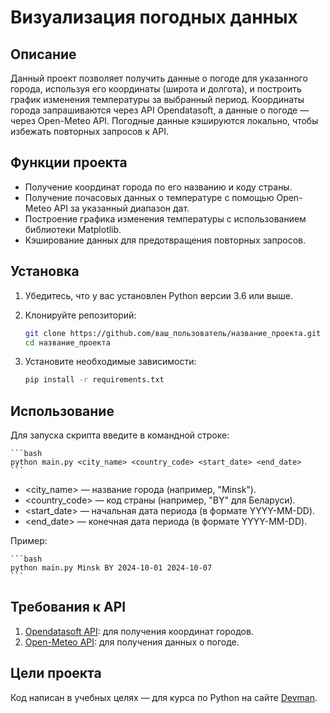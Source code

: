 # Визуализация погодных данных

## Описание

Данный проект позволяет получить данные о погоде для указанного города, используя его координаты (широта и долгота), и построить график изменения температуры за выбранный период. Координаты города запрашиваются через API Opendatasoft, а данные о погоде — через Open-Meteo API. Погодные данные кэшируются локально, чтобы избежать повторных запросов к API.

## Функции проекта

* Получение координат города по его названию и коду страны.
* Получение почасовых данных о температуре с помощью Open-Meteo API за указанный диапазон дат.
* Построение графика изменения температуры с использованием библиотеки Matplotlib.
* Кэширование данных для предотвращения повторных запросов.

## Установка

1. Убедитесь, что у вас установлен Python версии 3.6 или выше.
2. Клонируйте репозиторий:

   ```bash
   git clone https://github.com/ваш_пользователь/название_проекта.git
   cd название_проекта
   ```

3. Установите необходимые зависимости:

    ```bash
    pip install -r requirements.txt
    ```

## Использование

Для запуска скрипта введите в командной строке:

    ```bash
    python main.py <city_name> <country_code> <start_date> <end_date>
    ```

* <city_name> — название города (например, "Minsk").
* <country_code> — код страны (например, "BY" для Беларуси).
* <start_date> — начальная дата периода (в формате YYYY-MM-DD).
* <end_date> — конечная дата периода (в формате YYYY-MM-DD).

Пример:

    ```bash
    python main.py Minsk BY 2024-10-01 2024-10-07
    ```

## Требования к API

1. [Opendatasoft API](https://data.opendatasoft.com/api/explore/v2.1/console): для получения координат городов.
2. [Open-Meteo API](https://open-meteo.com/): для получения данных о погоде.

## Цели проекта

Код написан в учебных целях — для курса по Python на сайте [Devman](https://dvmn.org).

